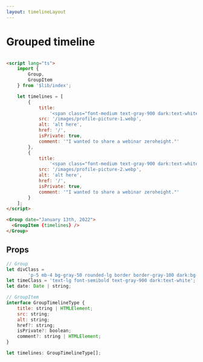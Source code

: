 ```yaml
---
layout: timelineLayout
---
```


<script lang="ts">
	import {
		Group,
		GroupItem
	} from '$lib/index';

	let timelines = [
		{
			title:
				'<span class="font-medium text-gray-900 dark:text-white">Jese Leos</span> likes <span class="font-medium text-gray-900 dark:text-white">Bonnie Green\'s</span> post in <span class="font-medium text-gray-900 dark:text-white"> How to start with Flowbite library</span>',
			src: '/images/profile-picture-1.webp',
			alt: 'alt here',
			href: '/',
			isPrivate: true,
			comment: '"I wanted to share a webinar zeroheight."'
		},
		{
			title:
				'<span class="font-medium text-gray-900 dark:text-white">Bonnie Green</span> react to <span class="font-medium text-gray-900 dark:text-white">Thomas Lean\'s</span> comment',
			src: '/images/profile-picture-2.webp',
			alt: 'alt here',
			href: '/',
			isPrivate: true,
			comment: '"I wanted to share a webinar zeroheight."'
		}
	];
</script>

<h1 class="text-3xl w-full dark:text-white py-8">Grouped timeline</h1>

<div
  class="container rounded-xl my-4 mx-auto bg-gradient-to-r bg-white dark:bg-gray-900 border border-gray-200 dark:border-gray-700 p-2 sm:p-6"
>
  <Group date="January 13th, 2022">
    <GroupItem {timelines} />
  </Group>
</div>

```html

<script lang="ts">
	import {
		Group,
		GroupItem
	} from '$lib/index';

	let timelines = [
		{
			title:
				'<span class="font-medium text-gray-900 dark:text-white">Jese Leos</span> likes <span class="font-medium text-gray-900 dark:text-white">Bonnie Green\'s</span> post in <span class="font-medium text-gray-900 dark:text-white"> How to start with Flowbite library</span>',
			src: '/images/profile-picture-1.webp',
			alt: 'alt here',
			href: '/',
			isPrivate: true,
			comment: '"I wanted to share a webinar zeroheight."'
		},
		{
			title:
				'<span class="font-medium text-gray-900 dark:text-white">Bonnie Green</span> react to <span class="font-medium text-gray-900 dark:text-white">Thomas Lean\'s</span> comment',
			src: '/images/profile-picture-2.webp',
			alt: 'alt here',
			href: '/',
			isPrivate: true,
			comment: '"I wanted to share a webinar zeroheight."'
		}
	];
</script>

<Group date="January 13th, 2022">
  <GroupItem {timelines} />
</Group>
```

<h2 class="text-2xl mt-8 dark:text-white py-8">Props</h2>

```js
// Group
let divClass =
		'p-5 mb-4 bg-gray-50 rounded-lg border border-gray-100 dark:bg-gray-800 dark:border-gray-700';
let timeClass = 'text-lg font-semibold text-gray-900 dark:text-white';
let date: Date | string;

// GroupItem
interface GroupTimelineType {
    title: string | HTMLElement;
    src: string;
    alt: string;
    href?: string;
    isPrivate?: boolean;
    comment?: string | HTMLElement;
}

let timelines: GroupTimelineType[];
```
